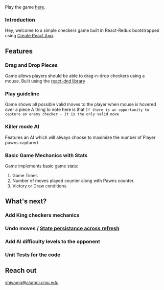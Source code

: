 Play the game [here](http://shivamgupta94.github.io/checkers-react).

### Introduction
Hey, welcome to a simple checkers game built in React-Redux bootstrapped using [Create React App](https://github.com/facebook/create-react-app).

## Features

### Drag and Drop Pieces
Game allows players should be able to drag-n-drop checkers using a mouse. Built using the [react-dnd library](https://github.com/react-dnd/react-dnd/) 

### Play guideline
Game shows all possible valid moves to the player when mouse is hovered over a piece
A thing to note here is that `If there is an opportunity to capture an enemy checker - it is the only valid move`

### Killer mode AI
Features an AI which will always choose to maximize the number of Player pawns captured.

### Basic Game Mechanics with Stats
Game implements basic game stats: 
1. Game Timer.
2. Number of moves played counter along with Pawns counter.
3. Victory or Draw conditions.  


## What's next?

### Add King checkers mechanics
### Undo moves / [State persistance across refresh](https://github.com/rt2zz/redux-persist)
### Add AI difficulty levels to the opponent
### Unit Tests for the code

## Reach out

shivamg@alumni.cmu.edu